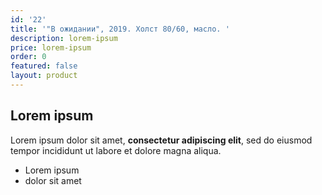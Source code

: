 ```yaml
---
id: '22'
title: '"В ожидании", 2019. Холст 80/60, масло. '
description: lorem-ipsum
price: lorem-ipsum
order: 0
featured: false
layout: product
---
```

## Lorem ipsum

Lorem ipsum dolor sit amet, **consectetur adipiscing elit**, sed do eiusmod tempor incididunt ut labore et dolore magna aliqua.

- Lorem ipsum
- dolor sit amet
